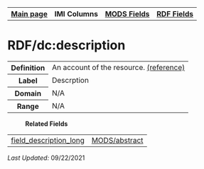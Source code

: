<!DOCTYPE html>
<html>

<body>
<table style="width:100%">
  <tr>
    <th><a href="index.md">Main page</a></th>
	<th>IMI Columns</th>
    <th><a href="MODS.md">MODS Fields</a></th>
    <th><a href="#">RDF Fields</a></th>
  </tr>
</table>



<h1>RDF/dc:description</h1>
<table>
<tr>
	<th>Definition</th>
	<td>An account of the resource. <a href="http://purl.org/dc/terms/description.html">(reference)</a></td>
</tr>
<tr>
	<th>Label</th>
	<td>Descrption</td>
</tr>
<tr>
	<th>Domain</th>
	<td>N/A</td>
</tr>
<tr>
	<th>Range</th>
	<td>N/A</td>
</tr>
</table>
<dl>
	<dd><b>Related Fields</b></dd>
		<table>
			<td><a href="field_description_long.md">field_description_long</a></td>
			<td><a href="mods.abstract.md">MODS/abstract</a></td>
		</table>
</dl>
<p><i>Last Updated: </i></font>09/22/2021</p>
</body>
</html>
